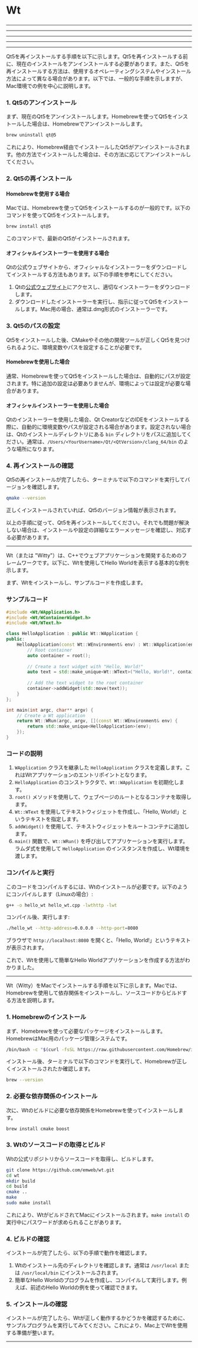 ###
# Wt
###

---

---

---

---

---

Qt5を再インストールする手順を以下に示します。Qt5を再インストールする前に、現在のインストールをアンインストールする必要があります。また、Qt5を再インストールする方法は、使用するオペレーティングシステムやインストール方法によって異なる場合があります。以下では、一般的な手順を示しますが、Mac環境での例を中心に説明します。

### 1. Qt5のアンインストール

まず、現在のQt5をアンインストールします。Homebrewを使ってQt5をインストールした場合は、Homebrewでアンインストールします。

```bash
brew uninstall qt@5
```

これにより、Homebrew経由でインストールしたQt5がアンインストールされます。他の方法でインストールした場合は、その方法に応じてアンインストールしてください。

### 2. Qt5の再インストール

#### Homebrewを使用する場合

Macでは、Homebrewを使ってQt5をインストールするのが一般的です。以下のコマンドを使ってQt5をインストールします。

```bash
brew install qt@5
```

このコマンドで、最新のQt5がインストールされます。

#### オフィシャルインストーラーを使用する場合

Qtの公式ウェブサイトから、オフィシャルなインストーラーをダウンロードしてインストールする方法もあります。以下の手順を参考にしてください。

1. Qtの[公式ウェブサイト](https://www.qt.io/download)にアクセスし、適切なインストーラーをダウンロードします。
2. ダウンロードしたインストーラーを実行し、指示に従ってQt5をインストールします。Mac用の場合、通常は.dmg形式のインストーラーです。

### 3. Qt5のパスの設定

Qt5をインストールした後、CMakeやその他の開発ツールが正しくQt5を見つけられるように、環境変数やパスを設定することが必要です。

#### Homebrewを使用した場合

通常、Homebrewを使ってQt5をインストールした場合は、自動的にパスが設定されます。特に追加の設定は必要ありませんが、環境によっては設定が必要な場合があります。

#### オフィシャルインストーラーを使用した場合

Qtのインストーラーを使用した場合、Qt CreatorなどのIDEをインストールする際に、自動的に環境変数やパスが設定される場合があります。設定されない場合は、Qtのインストールディレクトリにある `bin` ディレクトリをパスに追加してください。通常は、`/Users/<YourUsername>/Qt/<QtVersion>/clang_64/bin` のような場所になります。

### 4. 再インストールの確認

Qt5の再インストールが完了したら、ターミナルで以下のコマンドを実行してバージョンを確認します。

```bash
qmake --version
```

正しくインストールされていれば、Qt5のバージョン情報が表示されます。

以上の手順に従って、Qt5を再インストールしてください。それでも問題が解決しない場合は、インストールや設定の詳細なエラーメッセージを確認し、対応する必要があります。

---

Wt（または "Witty"）は、C++でウェブアプリケーションを開発するためのフレームワークです。以下に、Wtを使用してHello Worldを表示する基本的な例を示します。

まず、Wtをインストールし、サンプルコードを作成します。

### サンプルコード

```cpp
#include <Wt/WApplication.h>
#include <Wt/WContainerWidget.h>
#include <Wt/WText.h>

class HelloApplication : public Wt::WApplication {
public:
    HelloApplication(const Wt::WEnvironment& env) : Wt::WApplication(env) {
        // Root container
        auto container = root();
        
        // Create a text widget with "Hello, World!"
        auto text = std::make_unique<Wt::WText>("Hello, World!", container);
        
        // Add the text widget to the root container
        container->addWidget(std::move(text));
    }
};

int main(int argc, char** argv) {
    // Create a Wt application
    return Wt::WRun(argc, argv, [](const Wt::WEnvironment& env) {
        return std::make_unique<HelloApplication>(env);
    });
}
```

### コードの説明

1. `WApplication` クラスを継承した `HelloApplication` クラスを定義します。これはWtアプリケーションのエントリポイントとなります。
2. `HelloApplication` のコンストラクタで、`Wt::WApplication` を初期化します。
3. `root()` メソッドを使用して、ウェブページのルートとなるコンテナを取得します。
4. `Wt::WText` を使用してテキストウィジェットを作成し、「Hello, World!」というテキストを指定します。
5. `addWidget()` を使用して、テキストウィジェットをルートコンテナに追加します。
6. `main()` 関数で、`Wt::WRun()` を呼び出してアプリケーションを実行します。ラムダ式を使用して `HelloApplication` のインスタンスを作成し、Wt環境を渡します。

### コンパイルと実行

このコードをコンパイルするには、Wtのインストールが必要です。以下のようにコンパイルします（Linuxの場合）:

```bash
g++ -o hello_wt hello_wt.cpp -lwthttp -lwt
```

コンパイル後、実行します:

```bash
./hello_wt --http-address=0.0.0.0 --http-port=8080
```

ブラウザで `http://localhost:8080` を開くと、「Hello, World!」というテキストが表示されます。

これで、Wtを使用して簡単なHello Worldアプリケーションを作成する方法がわかりました。

---

Wt（Witty）をMacでインストールする手順を以下に示します。Macでは、Homebrewを使用して依存関係をインストールし、ソースコードからビルドする方法を説明します。

### 1. Homebrewのインストール

まず、Homebrewを使って必要なパッケージをインストールします。HomebrewはMac用のパッケージ管理システムです。

```bash
/bin/bash -c "$(curl -fsSL https://raw.githubusercontent.com/Homebrew/install/HEAD/install.sh)"
```

インストール後、ターミナルで以下のコマンドを実行して、Homebrewが正しくインストールされたか確認します。

```bash
brew --version
```

### 2. 必要な依存関係のインストール

次に、Wtのビルドに必要な依存関係をHomebrewを使ってインストールします。

```bash
brew install cmake boost
```

### 3. Wtのソースコードの取得とビルド

Wtの公式リポジトリからソースコードを取得し、ビルドします。

```bash
git clone https://github.com/emweb/wt.git
cd wt
mkdir build
cd build
cmake ..
make
sudo make install
```

これにより、WtがビルドされてMacにインストールされます。`make install` の実行中にパスワードが求められることがあります。

### 4. ビルドの確認

インストールが完了したら、以下の手順で動作を確認します。

1. Wtのインストール先のディレクトリを確認します。通常は `/usr/local` または `/usr/local/bin` にインストールされます。
2. 簡単なHello Worldのプログラムを作成し、コンパイルして実行します。例えば、前述のHello Worldの例を使って確認できます。

### 5. インストールの確認

インストールが完了したら、Wtが正しく動作するかどうかを確認するために、サンプルプログラムを実行してみてください。これにより、Mac上でWtを使用する準備が整います。

---
